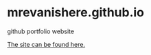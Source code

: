 # mrevanishere.github.io
github portfolio website
 
[The site can be found here.](https://mrevanishere.github.io/)
